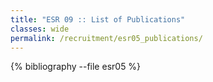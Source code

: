 ```yaml
---
title: "ESR 09 :: List of Publications"
classes: wide
permalink: /recruitment/esr05_publications/
---
```

{% bibliography --file esr05 %}